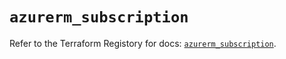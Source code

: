 # `azurerm_subscription`

Refer to the Terraform Registory for docs: [`azurerm_subscription`](https://registry.terraform.io/providers/hashicorp/azurerm/3.69.0/docs/resources/subscription).
